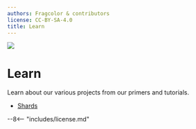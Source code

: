 ```yaml
---
authors: Fragcolor & contributors
license: CC-BY-SA-4.0
title: Learn
---
```


![](assets/LearnLogo.png)

# Learn

Learn about our various projects from our primers and tutorials.

- [Shards](./shards/)

--8<-- "includes/license.md"
